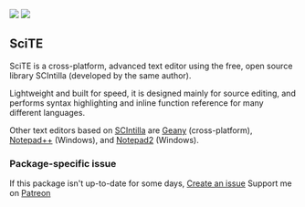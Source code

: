 [![](https://img.shields.io/chocolatey/v/scite?color=green&label=scite)](https://chocolatey.org/packages/scite) [![](https://img.shields.io/chocolatey/dt/scite)](https://chocolatey.org/packages/scite)

## SciTE
SciTE is a cross-platform, advanced text editor using the free, open source library SCIntilla (developed by the same author).

Lightweight and built for speed, it is designed mainly for source editing, and performs syntax highlighting and inline function reference for many different languages.

Other text editors based on [SCIntilla](https://chocolatey.org/packages?q=tag:SCIntilla) are [Geany](https://chocolatey.org/packages/geany) (cross-platform), [Notepad++](https://chocolatey.org/packages/notepadplusplus) (Windows), and [Notepad2](https://chocolatey.org/packages/notepad2) (Windows).

### Package-specific issue
If this package isn't up-to-date for some days, [Create an issue](https://github.com/tunisiano187/chocolatey-packages/issues/new)
Support me on [Patreon](https://www.patreon.com/bePatron?u=39585820)
